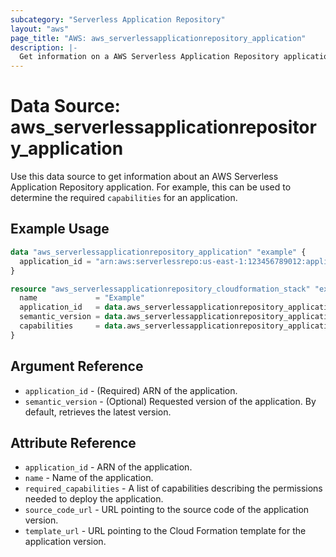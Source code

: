 ```yaml
---
subcategory: "Serverless Application Repository"
layout: "aws"
page_title: "AWS: aws_serverlessapplicationrepository_application"
description: |-
  Get information on a AWS Serverless Application Repository application
---
```


# Data Source: aws_serverlessapplicationrepository_application

Use this data source to get information about an AWS Serverless Application Repository application. For example, this can be used to determine the required `capabilities` for an application.

## Example Usage

```terraform
data "aws_serverlessapplicationrepository_application" "example" {
  application_id = "arn:aws:serverlessrepo:us-east-1:123456789012:applications/ExampleApplication"
}

resource "aws_serverlessapplicationrepository_cloudformation_stack" "example" {
  name             = "Example"
  application_id   = data.aws_serverlessapplicationrepository_application.example.application_id
  semantic_version = data.aws_serverlessapplicationrepository_application.example.semantic_version
  capabilities     = data.aws_serverlessapplicationrepository_application.example.required_capabilities
}
```

## Argument Reference

* `application_id` - (Required) ARN of the application.
* `semantic_version` - (Optional) Requested version of the application. By default, retrieves the latest version.

## Attribute Reference

* `application_id` - ARN of the application.
* `name` - Name of the application.
* `required_capabilities` - A list of capabilities describing the permissions needed to deploy the application.
* `source_code_url` - URL pointing to the source code of the application version.
* `template_url` - URL pointing to the Cloud Formation template for the application version.
